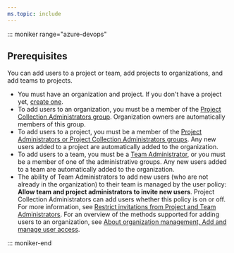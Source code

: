 ```yaml
---
ms.topic: include
---
```



::: moniker range="azure-devops"  

## Prerequisites

You can add users to a project or team, add projects to organizations, and add teams to projects.

* You must have an organization and project. If you don't have a project yet, [create one](/azure/devops/organizations/projects/create-project). 
* To add users to an organization, you must be a member of the [Project Collection Administrators group](/azure/devops/organizations/security/set-project-collection-level-permissions). Organization owners are automatically members of this group.
* To add users to a project, you must be a member of the [Project Administrators or Project Collection Administrators groups](/azure/devops/organizations/security/set-project-collection-level-permissions). Any new users added to a project are automatically added to the organization. 
* To add users to a team, you must be a [Team Administrator](/azure/devops/organizations/settings/add-team-administrator), or you must be a member of one of the administrative groups. Any new users added to a team are automatically added to the organization.
* The ability of Team Administrators to add new users (who are not already in the organization) to their team is managed by the user policy: **Allow team and project administrators to invite new users**. Project Collection Administrators can add users whether this policy is on or off. For more information, see [Restrict invitations from Project and Team Administrators](/azure/devops/organizations/security/restrict-invitations).
For an overview of the methods supported for adding users to an organization, see [About organization management, Add and manage user access](/azure/devops/organizations/accounts/organization-management#add-users). 

::: moniker-end  
